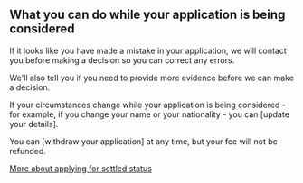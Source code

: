 ## What you can do while your application is being considered

If it looks like you have made a mistake in your application, we will contact you before making a decision so you can correct any errors.

We'll also tell you if you need to provide more evidence before we can make a decision.

If your circumstances change while your application is being considered - for example, if you change your name or your nationality - you can [update your details].

You can [withdraw your application] at any time, but your fee will not be refunded.

[More about applying for settled status](https://www.gov.uk/settled-status-eu-citizens-families/applying-for-settled-status)

